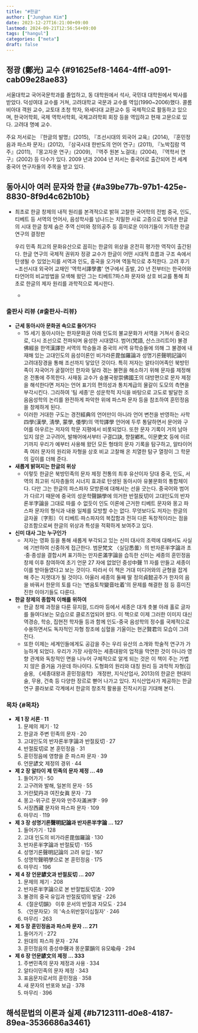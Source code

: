 ```yaml
---
title: "#한글"
author: ["Junghan Kim"]
date: 2023-12-27T16:21:00+09:00
lastmod: 2024-09-21T12:56:54+09:00
tags: ["hangul"]
categories: ["meta"]
draft: false
---
```


## 정광 (鄭光) 교수 {#91625ef8-1464-4fff-a091-cab09e28ae83}



서울대학교 국어국문학과를 졸업하고, 동 대학원에서 석사, 국민대 대학원에서 박사를 받았다. 덕성여대 교수를 거쳐, 고려대학교 국문과 교수를 역임(1990~2006)했다. 콜롬비아대 객원 교수, 교토대 초청 학자, 와세다대 교환교수 등 국제적으로 활동하고 있으며, 한국어학회, 국제 역학서학회, 국제고려학회 회장 등을 역임하고 현재 고문으로 있다. 고려대 명예 교수.

주요 저서로는 『한글의 발명』(2015), 『조선시대의 외국어 교육』(2014), 『훈민정음과 파스파 문자』(2012), 『삼국시대 한반도의 언어 연구』(2011), 『노박집람 역주』(2011), 『몽고자운 연구』(2009), 『역주 원본 노걸대』(2004), 『역학서 연구』(2002) 등 다수가 있다. 2009 년과 2004 년 저서는 중국어로 출간되어 전 세계 중국어 연구자들의 주목을 받고 있다.


## 동아시아 여러 문자와 한글 {#a39be77b-97b1-425e-8830-8f9d4c62b10b}

-   최초로 한글 창제의 내적 원리를 본격적으로 밝혀 고찰한 국어학의 전범 중국, 인도, 티베트 등 서역의 언어사, 음성학사를 넘나드는 치밀한 사료 고증으로 빚어낸 한글의 시대 한글 창제 숨은 주역 신미와 정의공주 등 흥미로운 이야기들이 가득한 한글 연구의 결정판

    우리 민족 최고의 문화유산으로 꼽히는 한글의 위상을 온전히 평가한 역작이 출간된다. 한글 연구의 국제적 권위자 정광 교수가 한글이 어떤 시대적 흐름과 구조 속에서 탄생될 수 있었는지를 서역과 인도, 중국을 오가며 역동적으로 추적한다. 고려 후기~조선시대 외국어 교재인 '역학서譯學書' 연구에서 출발, 20 년 전부터는 한국어와 타언어의 비교방법을 모색해 왔던 그는 티베트?파스파 문자와 상호 비교를 통해 최초로 한글의 제자 원리를 과학적으로 제시한다.

    -


### 출판사 리뷰 {#출판사-리뷰}

-   **근세 동아시아 문화권 속으로 들어가다**
    -   15 세기 동아시아는 한자문화권 아래 인도의 불교문화가 서역을 거쳐서 중국으로, 다시 조선으로 전파되며 융성한 시대였다. 범어(梵語, 산스크리트어) 불경佛經을 한역漢譯한 서역의 학승들과 중국의 서역 유학승들에 의해 그 불경에 내재해 있는 고대인도의 음성이론인 비가라론毘伽羅論과 성명기론聲明記論이 고려대장경을 통해 조선까지 닿았던 것이다. 특히 저자는 알타이어족인 북방민족이 자국어가 굴절어인 한자와 달라 겪는 불편을 해소하기 위해 문자를 제정해 온 전통에 주목한다. 사재동 교수가 숭불국왕崇佛國王의 대방편으로 문자 제정을 해석한다면 저자는 언어 표기의 편의성과 통치계급의 물갈이 도모의 측면을 부각시킨다. 그리하여 '팀 세종'은 성운학적 지식을 바탕으로 고도로 발달한 조음음성학의 논리를 완전하게 파악한 위에 파스파 문자 등을 참조하여 훈민정음을 창제하게 된다.
    -   이러한 거대한 구도는 경전經典의 언어만이 아니라 언어 변천을 반영하는 사학四學(漢學, 淸學, 蒙學, 倭學)의 역학譯學 언어에 두루 통달하면서 문어와 구어를 아우르는 저자의 학문 지평에서 비롯되었다. 또한 문자 기록이 거의 남아 있지 않은 고구려어, 발해어에서부터 구결口訣, 향찰鄕札, 이문吏文 등에 이르기까지 우리가 예부터 사용해 왔던 모든 형태의 문자 기록을 탐구하고, 알타이어족 여러 문자의 원리와 자형을 상호 비교 고찰해 온 치열한 탐구 열정이 그 학문의 깊이를 더해 준다.
-   **새롭게 밝혀지는 한글의 위상**
    -   이렇듯 한글은 북방민족의 문자 제정 전통의 최후 유산이자 당대 중국, 인도, 서역의 최고위 식자층들의 시너지 효과로 탄생된 동아시아 유불문화의 통합체이다. 다만 그는 한글의 파스파자 모방론에 대해서는 선을 긋는다. 중국어와 범어가 다르기 때문에 중국의 성운학聲韻學에 의거한 반절反切이 고대인도의 반자론半字論을 그대로 따를 수 없듯이 인도 이론에 근거한 티베트 문자와 몽고 파스파 문자의 형식과 내용 일체를 모방할 수는 없다. 무엇보다도 저자는 한글의 글자꼴〔字形〕이 티베트·파스파자의 복잡함과 전혀 다른 독창적이라는 점을 강조함으로써 한글의 위상과 특성을 적확하게 보여주고 있다.
-   **신미 대사 그는 누구인가**
    -   저자는 영화 등을 통해 새롭게 부각되고 있는 신미 대사의 조력에 대해서도 사실에 기반하여 신중하게 접근한다. 범문梵文 〈실담悉曇〉의 반자론半字論과 초·중·종성을 결합시켜 표기하는 만자론滿字論을 습득한 신미는 세종의 훈민정음 창제 이후 참여하여 초기 언문 27 자에 없었던 중성中聲 11 자를 만들고 세종이 이를 받아들였다고 보는 것이다. 따라서 이 책은 거대 미디어와의 균형을 잡게 해 주는 지렛대가 될 것이다. 아울러 세종의 둘째 딸 정의貞懿공주가 한자의 음을 바꿔서 한문의 토를 다는 '변음토착變音吐着'의 문제를 해결한 점 등 흥미진진한 이야기들도 다룬다.
-   **한글 창제의 종합적 이해를 위하여**
    -   한글 창제 과정을 다룬 뮤지컬, 드라마 등에서 세종은 대개 촛불 아래 홀로 글자를 들여다보는 모습으로 클로즈업되어 왔다. 이 책으로 이제 그러한 이미지 대신 역경승, 학승, 집현전 학자들 등과 함께 인도-중국 음성학의 정수를 국제적으로 수용하면서도 독자적인 자형 창조에 심혈을 기울이는 현군賢君의 모습이 그려진다.
    -   또한 이제는 세계인들에게도 공감을 주는 우리 유산의 소개와 학술적 연구가 가능하게 되었다. 우리가 가장 사랑하는 세종대왕의 업적을 막연한 것이 아니라 영향 관계와 독창적인 면을 나누어 구체적으로 알게 되는 것은 이 책이 주는 가볍지 않은 즐거움 가운데 하나이다. 도형화의 원리와 대칭 원리 등 과학적 자형(김슬옹, 《세종대왕과 훈민정음학》 개정판, 지식산업사, 2013)의 한글은 현대미술, 무용, 건축 등 다양한 장르로 뻗어 나가고 있다. 지식산업사가 제공하는 한글 연구 콜라보로 각계에서 한글의 창조적 활용을 진작시키길 기대해 본다.


### 목차 {#목차}

-   **제 1 장 서론 · 11**
    <ol class="org-ol">
    <li>문제의 제기 · 12</li>
    <li value="2">한글과 주변 민족의 문자 · 20</li>
    <li value="3">고대인도의 반자론半字論과 반절反切 · 27</li>
    <li value="4">반절反切로 본 훈민정음 · 31</li>
    <li value="5">훈민정음에 영향을 준 파스파 문자 · 39</li>
    <li value="6">언문諺文 제정의 경위 · 44</li>
    </ol>
-   **제 2 장 알타이 제 민족의 문자 제정 ... 49**
    <ol class="org-ol">
    <li>들어가기 · 50</li>
    <li value="2">고구려와 발해, 일본의 문자 · 55</li>
    <li value="3">거란契丹과 여진女眞 문자 · 73</li>
    <li value="4">몽고-위구르 문자와 만주자滿洲字 · 99</li>
    <li value="5">서장西藏 문자와 파스파 문자 · 109</li>
    <li value="6">마무리 · 119</li>
    </ol>
-   **제 3 장 성명기론聲明記論과 반자론半字論 ... 127**
    <ol class="org-ol">
    <li>들어가기 · 128</li>
    <li value="2">고대 인도의 비가라론毘伽羅論 · 130</li>
    <li value="3">반자론半字論과 반절反切 · 155</li>
    <li value="4">성명기론聲明記論의 고려 유입 · 167</li>
    <li value="5">성명학聲明學으로 본 훈민정음 · 175</li>
    <li value="6">마무리 · 196</li>
    </ol>
-   **제 4 장 언문諺文과 반절反切 ... 207**
    <ol class="org-ol">
    <li>문제의 제기 · 208</li>
    <li value="2">반자론半字論으로 본 반절법反切法 · 209</li>
    <li value="3">불경의 중국 유입과 반절反切의 발달 · 226</li>
    <li value="4">《절운切韻》 이후 운서의 반절과 자모도 · 234</li>
    <li value="5">〈언문자모〉의 '속소위반절이십칠자' · 246</li>
    <li value="6">마무리 · 263</li>
    </ol>
-   **제 5 장 훈민정음과 파스파 문자 ... 271**
    <ol class="org-ol">
    <li>들어가기 · 272</li>
    <li value="2">원대의 파스파 문자 · 274</li>
    <li value="3">훈민정음의 중성中聲과 몽운蒙韻의 유모喩母 · 294</li>
    </ol>
-   **제 6 장 언문諺文의 제정 ... 333**
    <ol class="org-ol">
    <li>주변민족의 문자 제정과 사용 · 334</li>
    <li value="2">알타이민족의 문자 제정 · 343</li>
    <li value="3">표음문자로서의 훈민정음 · 358</li>
    <li value="4">새 문자의 반포와 보급 · 378</li>
    <li value="5">마무리 · 396</li>
    </ol>


## 해석문법의 이론과 실제 {#b7123111-d0e8-4187-89ea-3536686a3461}
